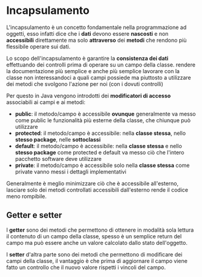 ﻿# Incapsulamento

L'incapsulamento è un concetto fondamentale nella programmazione ad oggetti, esso infatti dice che i **dati** devono essere **nascosti** e non **accessibili** direttamente ma solo **attraverso** dei **metodi** che rendono più flessibile operare sui dati.

Lo scopo dell'incapsulamento è garantire la **consistenza dei dati** effettuando dei controlli prima di operare su un campo della classe.
rendere la documentazione più semplice e anche più semplice lavorare con la classe non interessandoci a quali campi possiede ma piuttosto a utilizzare dei metodi che svolgono l'azione per noi (con i dovuti controlli)

Per questo in Java vengono introdotti dei **modificatori di accesso** associabili ai campi e ai metodi:
- **public**: il metodo/campo è accessibile **ovunque**
	generalmente va messo come public le funzionalità più esterne della classe, che chiunque può utilizzare
- **protected**: il metodo/campo è accessibile: nella **classe stessa**, nello **stesso package**, nelle **sottoclassi**
- **default**: il metodo/campo è accessibile: nella **classe stessa** e nello **stesso package**
	come protected e default va messo ciò che l'intero pacchetto software deve utilizzare
- **private**: il metodo/campo è accessibile solo nella **classe stessa**
	come private vanno messi i dettagli implementativi

Generalmente è meglio minimizzare ciò che è accessibile all'esterno, lasciare solo dei metodi controllati accessibili dall'esterno rende il codice meno rompibile.


## Getter e setter

I **getter** sono dei metodi che permettono di ottenere in modalità sola lettura il contenuto di un campo della classe, spesso è un semplice return del campo ma può essere anche un valore calcolato dallo stato dell'oggetto.


I **setter** d'altra parte sono dei metodi che permettono di modificare dei campi della classe, il vantaggio è che prima di aggiornare il campo viene fatto un controllo che il nuovo valore rispetti i vincoli del campo.
